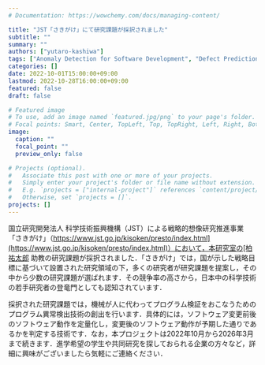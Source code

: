 ```yaml
---
# Documentation: https://wowchemy.com/docs/managing-content/

title: "JST「さきがけ」にて研究課題が採択されました"
subtitle: ""
summary: ""
authors: ["yutaro-kashiwa"]
tags: ["Anomaly Detection for Software Development", "Defect Prediction", "Software Behavior"]
categories: []
date: 2022-10-01T15:00:00+09:00
lastmod: 2022-10-28T16:00:00+09:00
featured: false
draft: false

# Featured image
# To use, add an image named `featured.jpg/png` to your page's folder.
# Focal points: Smart, Center, TopLeft, Top, TopRight, Left, Right, BottomLeft, Bottom, BottomRight.
image:
  caption: ""
  focal_point: ""
  preview_only: false

# Projects (optional).
#   Associate this post with one or more of your projects.
#   Simply enter your project's folder or file name without extension.
#   E.g. `projects = ["internal-project"]` references `content/project/deep-learning/index.md`.
#   Otherwise, set `projects = []`.
projects: []
---
```


国立研究開発法人 科学技術振興機構（JST）による戦略的想像研究推進事業「さきがけ」（[https://www.jst.go.jp/kisoken/presto/index.html](https://www.jst.go.jp/kisoken/presto/index.html)）において，本研究室の[柏 祐太郎](https://sdlab.naist.jp/authors/yutaro-kashiwa/) 助教の研究課題が採択されました．「さきがけ」では，国が示した戦略目標に基づいて設置された研究領域の下，多くの研究者が研究課題を提案し，その中から少数の研究課題が選ばれます．その競争率の高さから，日本中の科学技術の若手研究者の登竜門としても認知されています．

採択された研究課題では，機械が人に代わってプログラム検証をおこなうためのプログラム異常検出技術の創出を行います．具体的には，ソフトウェア変更前後のソフトウェア動作を定量化し，変更後のソフトウェア動作が予期した通りであるかを判定する技術です．なお，本プロジェクトは2022年10月から2026年3月まで続きます．進学希望の学生や共同研究を探しておられる企業の方々など，詳細に興味がございましたら気軽にご連絡ください．



